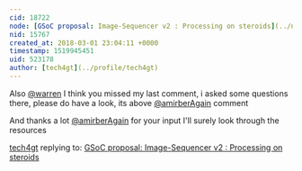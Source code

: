 ```yaml
---
cid: 18722
node: [GSoC proposal: Image-Sequencer v2 : Processing on steroids](../notes/tech4gt/02-19-2018/gsoc-proposal-image-sequencer-v2-processing-on-steroids)
nid: 15767
created_at: 2018-03-01 23:04:11 +0000
timestamp: 1519945451
uid: 523178
author: [tech4gt](../profile/tech4gt)
---
```


Also [@warren](/profile/warren) I think you missed my last comment, i asked some questions there, please do have a look, its above [@amirberAgain](/profile/amirberAgain) comment

And thanks a lot [@amirberAgain](/profile/amirberAgain) for your input I'll surely look through the resources

[tech4gt](../profile/tech4gt) replying to: [GSoC proposal: Image-Sequencer v2 : Processing on steroids](../notes/tech4gt/02-19-2018/gsoc-proposal-image-sequencer-v2-processing-on-steroids)

